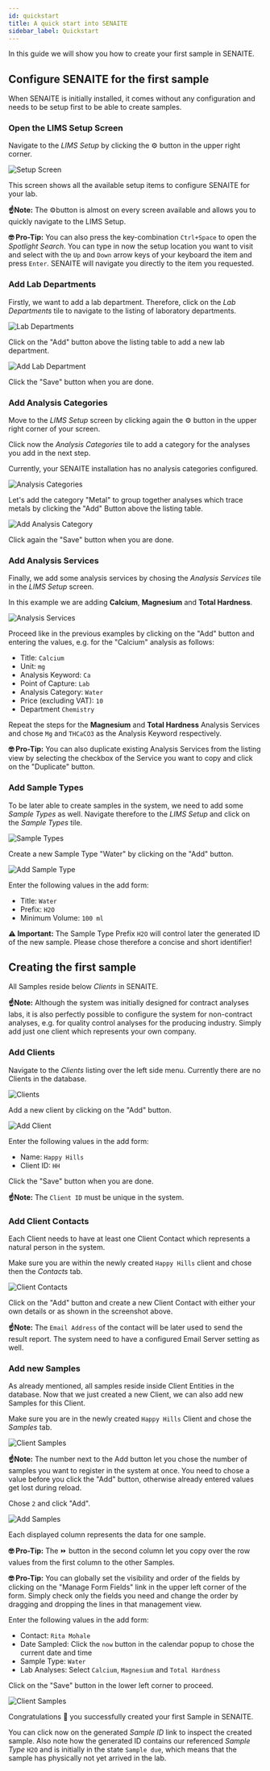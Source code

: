 ```yaml
---
id: quickstart
title: A quick start into SENAITE
sidebar_label: Quickstart
---
```


In this guide we will show you how to create your first sample in SENAITE.

## Configure SENAITE for the first sample

When SENAITE is initially installed, it comes without any configuration and
needs to be setup first to be able to create samples.


### Open the LIMS Setup Screen

Navigate to the *LIMS Setup* by clicking the ⚙️ button in the upper right corner.

![Setup Screen](/screenshots/setup_screen.png "SENAITE LIMS Setup")

This screen shows all the available setup items to configure SENAITE for your lab.

**☝️Note:**
The ⚙️button is almost on every screen available and allows you to quickly
navigate to the LIMS Setup.

**🤓 Pro-Tip:**
You can also press the key-combination `Ctrl+Space` to open the *Spotlight Search*.
You can type in now the setup location you want to visit and select with the
`Up` and `Down` arrow keys of your keyboard the item and press `Enter`. SENAITE
will navigate you directly to the item you requested.


### Add Lab Departments

Firstly, we want to add a lab department. Therefore, click on the *Lab
Departments* tile to navigate to the listing of laboratory departments.

![Lab Departments](/screenshots/lab_departments_listing.png "Lab Departments")

Click on the "Add" button above the listing table to add a new lab department.

![Add Lab Department](/screenshots/add_lab_department_screen.png "Add a new Lab Department")

Click the "Save" button when you are done.


### Add Analysis Categories

Move to the *LIMS Setup* screen by clicking again the ⚙ button in the
upper right corner of your screen.

Click now the *Analysis Categories* tile to add a category for the analyses you add in the next step.

Currently, your SENAITE installation has no analysis categories configured.

![Analysis Categories](/screenshots/analysis_categories_listing.png "Analysis Categories")

Let's add the category "Metal" to group together analyses which trace metals by
clicking the "Add" Button above the listing table.

![Add Analysis Category](/screenshots/add_analysis_category_screen.png "Add a new Analysis Category")

Click again the "Save" button when you are done.


### Add Analysis Services

Finally, we add some analysis services by chosing the *Analysis Services* tile in the *LIMS Setup* screen.

In this example we are adding **Calcium**, **Magnesium** and **Total Hardness**.

![Analysis Services](/screenshots/analysis_services_listing.png "Analysis Services")

Proceed like in the previous examples by clicking on the "Add" button and entering the values, e.g.
for the "Calcium" analysis as follows:

- Title: `Calcium`
- Unit: `mg`
- Analysis Keyword: `Ca`
- Point of Capture: `Lab`
- Analysis Category: `Water`
- Price (excluding VAT): `10`
- Department `Chemistry`

Repeat the steps for the **Magnesium** and **Total Hardness** Analysis Services
and chose `Mg` and `THCaCO3` as the Analysis Keyword respectively.


**🤓 Pro-Tip:**
You can also duplicate existing Analysis Services from the listing view by
selecting the checkbox of the Service you want to copy and click on the
"Duplicate" button.


### Add Sample Types

To be later able to create samples in the system, we need to add some *Sample
Types* as well. Navigate therefore to the *LIMS Setup* and click on the *Sample
Types* tile.

![Sample Types](/screenshots/sample_types_listing.png "Sample Types")

Create a new Sample Type "Water" by clicking on the "Add" button.

![Add Sample Type](/screenshots/add_sample_type_screen.png "Add Sample Type")

Enter the following values in the add form:

- Title: `Water`
- Prefix: `H2O`
- Minimum Volume: `100 ml`

**⚠ Important:**
The Sample Type Prefix `H2O` will control later the generated ID of the new sample.
Please chose therefore a concise and short identifier!


## Creating the first sample

All Samples reside below *Clients* in SENAITE.

**☝️Note:**
Although the system was initially designed for contract analyses labs, it is
also perfectly possible to configure the system for non-contract analyses, e.g.
for quality control analyses for the producing industry. Simply add just one
client which represents your own company.

### Add Clients

Navigate to the *Clients* listing over the left side menu. Currently there are
no Clients in the database.

![Clients](/screenshots/clients_listing.png "Clients")

Add a new client by clicking on the "Add" button.

![Add Client](/screenshots/add_client_screen.png "Add Client")

Enter the following values in the add form:

- Name: `Happy Hills`
- Client ID: `HH`

Click the "Save" button when you are done.

**☝️Note:**
The `Client ID` must be unique in the system.


### Add Client Contacts

Each Client needs to have at least one Client Contact which represents a natural
person in the system.

Make sure you are within the newly created `Happy Hills` client and chose then
the *Contacts* tab.

![Client Contacts](/screenshots/client_contact_listing.png "Client Contacts")

Click on the "Add" button and create a new Client Contact with either your own
details or as shown in the screenshot above.

**☝️Note:**
The `Email Address` of the contact will be later used to send the result report.
The system need to have a configured Email Server setting as well.


### Add new Samples

As already mentioned, all samples reside inside Client Entities in the database.
Now that we just created a new Client, we can also add new Samples for this
Client.

Make sure you are in the newly created `Happy Hills` Client and chose the
*Samples* tab.

![Client Samples](/screenshots/client_samples_listing.png "Client Samples")

**☝️Note:**
The number next to the Add button let you chose the number of samples you want
to register in the system at once. You need to chose a value before you click
the "Add" button, otherwise already entered values get lost during reload.

Chose `2` and click "Add".

![Add Samples](/screenshots/add_samples_screen.png "Add Samples")

Each displayed column represents the data for one sample.

**🤓 Pro-Tip:**
The ⏩ button in the second column let you copy over the row values from the
first column to the other Samples.

**🤓 Pro-Tip:**
You can globally set the visibility and order of the fields by clicking on the
"Manage Form Fields" link in the upper left corner of the form. Simply check
only the fields you need and change the order by dragging and dropping the lines
in that management view.

Enter the following values in the add form:

- Contact: `Rita Mohale`
- Date Sampled: Click the `now` button in the calendar popup to chose the
  current date and time
- Sample Type: `Water`
- Lab Analyses: Select `Calcium`, `Magnesium` and `Total Hardness`

Click on the "Save" button in the lower left corner to proceed.

![Client Samples](/screenshots/client_samples_listing_2.png "Client Samples")

Congratulations 🙌 you successfully created your first Sample in SENAITE.

You can click now on the generated *Sample ID* link to inspect the created sample.
Also note how the generated ID contains our referenced *Sample Type* `H2O` and
is initially in the state `Sample due`, which means that the sample has
physically not yet arrived in the lab.
